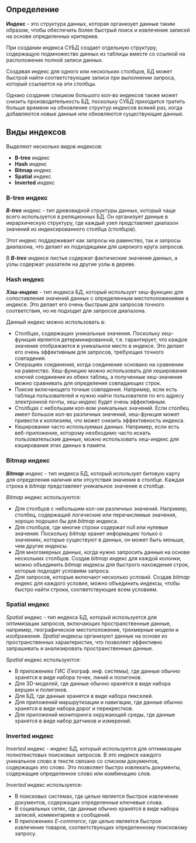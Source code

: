 ## Определение

**Индекс** - это структура данных, которая организует данные таким образом, чтобы обеспечить более быстрый поиск и извлечение записей на основе определенных критериев.

При создании индекса СУБД создает отдельную структуру, содержащую подмножество данных из таблицы вместе со ссылкой на расположение полной записи данных.

Создавая индекс для одного или нескольких столбцов, БД может быстрой найти соответствующие записи при выполнении запроса, который ссылается на эти столбцы.

Однако создание слишком большого кол-во индексов также может снизить производительность БД, поскольку СУБД приходится тратить больше времени на обновление структур индексов всякий раз, когда добавляются новые данные или обновляются существующие данные.

## Виды индексов

Выделяют несколько видов индексов:

- **B-tree** индекс
- **Hash** индекс
- **Bitmap** индекс
- **Spatial** индекс
- **Inverted** индекс

### B-tree индекс

***B-tree*** индекс - тип древовидной структуры данных, который чаще всего используется в реляционных БД. Он организует данные в иерархическую структуру, где каждый узел представляет диапазон значений из индексированного столбца (столбцов). 

Этот индекс поддерживает как запросы на равенство, так и запросы диапазона, что делает их подходящими для широкого круга запросов.

В ***B-tree*** индексе листья содержат фактические значения данных, а узлы содержат указатели на другие узлы в дереве.

### Hash индекс

***Хэш-индекс*** - тип индекса БД, который использует хеш-функцию для сопоставления значений данных с определенным местоположениями в индексе. Это делает его очень быстрым для запросов точного соответствия, но не подходит для запросов диапазона.

Данный индекс можно использовать в:

- Столбцах, содержащих уникальные значения. Поскольку хеш-функция является детерминированной, т.е. гарантирует, что каждое значение отображается в уникальное место в индексе. Это делает его очень эффективным для запросов, требующих точного совпадения.
- Операциях соединения, когда соединение основано на сравнении на равенство. Хеш-функцию можно использовать для хеширования ключей соединения из обеих таблиц, а полученные хеш-значения можно сравнивать для определения совпадающих строк.
- Поиске включающего точные совпадения. Например, если есть таблица пользователей и нужно найти пользователя по его адресу электронной почты, хеш-индекс будет очень эффективным.
- Столбцах с небольшим кол-вом уникальных значений. Если столбец имеет большое кол-во различных значений, хеш-функция может привести к коллизиям, что может снизить эффективность индекса.
- Кешировании часто используемых данных. Например, если есть веб-приложение, которому необходимо часто искать пользовательские данные, можно использовать хеш-индекс для кэширования этих данных в памяти.

### Bitmap индекс

***Bitmap*** индекс - тип индекса БД, который использует битовую карту для определения наличия или отсутствия значения в столбце. Каждая строка в *bitmap* представляет уникальное значение в столбце.

*Bitmap* индекс используются:

- Для столбцов с небольшим кол-ом различных значений. Например, столбец, содержащий логические или перечислимые значения, хорошо подошел бы для *bitmap* индекса.
- Для столбцов, где многие строки содержат null или нулевые значения. Поскольку *bitmap* хранит информацию только о значениях, которые существуют в данных, он может быть меньше, чем другие индексы.
- Для многомерных данных, когда нужно запросить данные на основе нескольких столбцов. Создав *bitmap* индекс для каждой колонки, можно объединить *bitmap* индексы для быстрого нахождения строк, которые подходят условиям запроса.
- Для запросов, которые включают несколько условий. Создав *bitmap* индекс для каждого условия, можно объединить индексы, чтобы быстро найти строки, соответствующие всем условиям.


### Spatial индекс

*Spatial* индекс - тип индекса БД, который используется для оптимизации запросов, включающих пространственные данные, например, географическое местоположение, трехмерные модели и изображения. *Spatial* индексы организуют данные на основе из пространственных характеристик, что позволяет эффективно запрашивать и анализировать пространственные данные.

*Spatial* индекс используются:

- В приложениях ГИС (Географ. инф. системы), где данные обычно хранятся в виде набора точек, линий и полигонов.
- Для 3D-моделей, где данные обычно хранятся в виде набора вершин и полигонов.
- Для БД, где данные хранятся в виде набора пикселей.
- Для приложений маршрутизации и навигации, где данные обычно хранятся в виде набора дорог и перекрестков.
- Для приложений мониторинга окружающей среды, где данные хранятся в виде набор датчиков и измерений.

### Inverted индекс

*Inverted* индекс - индекс БД, который используется для оптимизации полнотекстовых поисковых запросов. В это индексе каждого уникальное слово в тексте связано со списком документов, содержащих это слово. Это позволяет быстро извлекать документы, содержащие определенное слово или комбинацию слов.

*Inverted* индекс используется:

- В поисковых системах, где целью является быстрое извлечение документов, содержащих определенные ключевые слова.
- В социальных сетях, где данные обычно хранятся в виде набора записей, комментариев и сообщений.
- В приложениях *E-commerce*, где целью является быстрое извлечение товаров, соответствующих определенному поисковому запросу.
